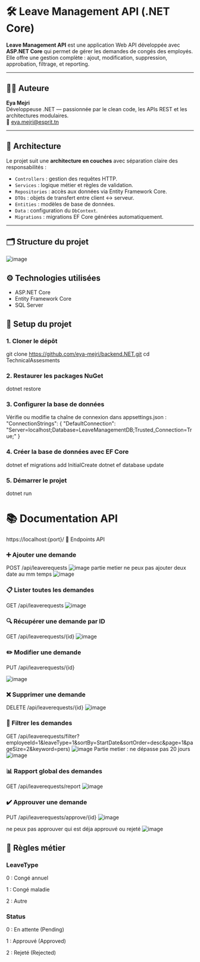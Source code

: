 # 🛠️ Leave Management API (.NET Core)

**Leave Management API** est une application Web API développée avec **ASP.NET Core** qui permet de gérer les demandes de congés des employés. Elle offre une gestion complète : ajout, modification, suppression, approbation, filtrage, et reporting.

---

## 👩‍💻 Auteure

**Eya Mejri**  
Développeuse .NET — passionnée par le clean code, les APIs REST et les architectures modulaires.  
📧 [eya.mejri@esprit.tn](mailto:mejri.eya97@gmail.com)

---

## 🧱 Architecture 

Le projet suit une **architecture en couches** avec séparation claire des responsabilités :

- `Controllers` : gestion des requêtes HTTP.
- `Services` : logique métier et règles de validation.
- `Repositories` : accès aux données via Entity Framework Core.
- `DTOs` : objets de transfert entre client ↔ serveur.
- `Entities` : modèles de base de données.
- `Data` : configuration du `DbContext`.
- `Migrations` : migrations EF Core générées automatiquement.

---

## 🗂️ Structure du projet


![image](https://github.com/user-attachments/assets/11c1e0b4-7297-479e-a7aa-496571171354)



 ## ⚙️ Technologies utilisées

- ASP.NET Core
- Entity Framework Core
- SQL Server


## 🚀 Setup du projet

### 1. Cloner le dépôt


git clone https://github.com/eya-mejri/backend.NET.git
cd TechnicalAssesments



### 2. Restaurer les packages NuGet
dotnet restore


### 3. Configurer la base de données
Vérifie ou modifie ta chaîne de connexion dans appsettings.json :
"ConnectionStrings": {
  "DefaultConnection": "Server=localhost;Database=LeaveManagementDB;Trusted_Connection=True;"
}


### 4. Créer la base de données avec EF Core
dotnet ef migrations add InitialCreate
dotnet ef database update



###  5. Démarrer le projet
dotnet run


# 📚 Documentation API
https://localhost:{port}/
🔌 Endpoints API


### ➕ Ajouter une demande
POST /api/leaverequests
![image](https://github.com/user-attachments/assets/3591af2c-55f3-47d7-8f1b-f77ceb5f5187)
partie metier ne peux pas ajouter deux date au mm temps
![image](https://github.com/user-attachments/assets/09bba086-a220-4fed-ac97-90dbc276e0a7)


### 📋 Lister toutes les demandes
GET /api/leaverequests
![image](https://github.com/user-attachments/assets/4a6c2263-5f7e-459d-aedb-7f9d00d97864)


### 🔍 Récupérer une demande par ID
GET /api/leaverequests/{id}
![image](https://github.com/user-attachments/assets/b1784aa7-9aec-4d85-9525-892cf8a68fa2)


### ✏️ Modifier une demande
PUT /api/leaverequests/{id}

![image](https://github.com/user-attachments/assets/4038bf41-02f3-4759-9684-ca89841651ff)

### ❌ Supprimer une demande
DELETE /api/leaverequests/{id}
![image](https://github.com/user-attachments/assets/594f5900-1466-4ce3-8f7c-65825bd5bb6c)


### 🔎 Filtrer les demandes
GET /api/leaverequests/filter?employeeId=1&leaveType=1&sortBy=StartDate&sortOrder=desc&page=1&pageSize=2&keyword=pers)
![image](https://github.com/user-attachments/assets/f441d810-605b-436a-a98e-bcf830d5c640)
Partie metier : ne dépasse pas 20 jours 
![image](https://github.com/user-attachments/assets/8d1c57f3-2e3f-4c1a-a777-1ce122c22d0e)



### 📊 Rapport global des demandes
GET /api/leaverequests/report
![image](https://github.com/user-attachments/assets/b689d36d-ad0d-41b7-a527-81923a673235)


### ✔️ Approuver une demande
PUT /api/leaverequests/approve/{id}
![image](https://github.com/user-attachments/assets/3ebe0272-9e35-41fa-9a3a-134bd13ee514)

ne peux pas approuver qui est déja approuvé ou rejeté 
![image](https://github.com/user-attachments/assets/e0984719-33ee-4f9c-ba79-688f94b31eee)


## 📘 Règles métier
### LeaveType
0 : Congé annuel

1 : Congé maladie

2 : Autre

### Status
0 : En attente (Pending)

1 : Approuvé (Approved)

2 : Rejeté (Rejected)

